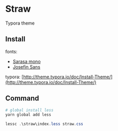 # Straw

Typora theme

## Install

fonts: 
  - [Sarasa mono](https://github.com/be5invis/Sarasa-Gothic)
  - [Josefin Sans](https://fonts.google.com/specimen/Josefin+Sans)

typora: [http://theme.typora.io/doc/Install-Theme/](http://theme.typora.io/doc/Install-Theme/)

## Command

```powershell
# global install less
yarn global add less

lessc .\straw\index.less straw.css
```
